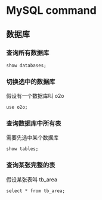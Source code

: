 # MySQL command



## 数据库

### 查询所有数据库

```mysql
show databases;
```

### 切换选中的数据库

假设有一个数据库叫 o2o

```mysql
use o2o;
```

### 查询数据库中所有表

需要先选中某个数据库

```mysql
show tables;
```

### 查询某张完整的表

假设某张表叫 tb_area

```mysql
select * from tb_area;
```

